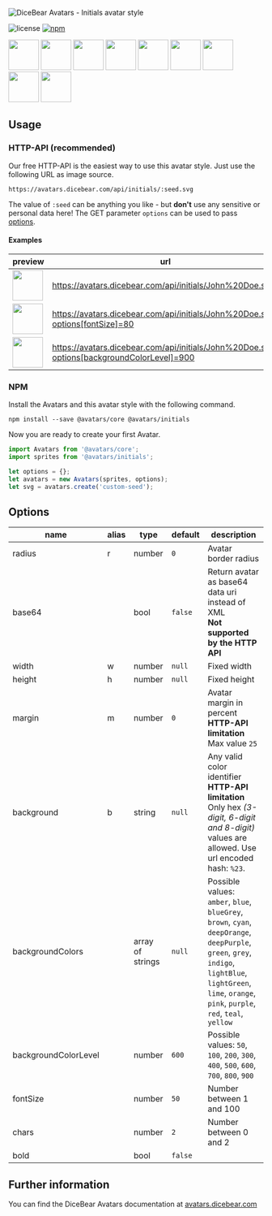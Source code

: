 ![DiceBear Avatars - Initials avatar style](https://raw.githubusercontent.com/DiceBear/avatars/master/packages/@avatars/initials/banner.svg?sanitize=true)

![license](https://img.shields.io/npm/l/@avatars/initials.svg?style=flat-square)
[![npm](https://img.shields.io/npm/v/@avatars/initials.svg?style=flat-square)](https://www.npmjs.com/package/@avatars/initials)

<p>
    <img src="https://avatars.dicebear.com/api/initials/John%20Doe.svg" width="60" />
    <img src="https://avatars.dicebear.com/api/initials/Irene%20West.svg" width="60" />
    <img src="https://avatars.dicebear.com/api/initials/Joshua%20Nelson.svg" width="60" />
    <img src="https://avatars.dicebear.com/api/initials/Terrence%20Gomez.svg" width="60" />
    <img src="https://avatars.dicebear.com/api/initials/Charlie%20Sanders.svg" width="60" />
    <img src="https://avatars.dicebear.com/api/initials/Eli%20Chambers.svg" width="60" />
    <img src="https://avatars.dicebear.com/api/initials/Carla%20Chavez.svg" width="60" />
    <img src="https://avatars.dicebear.com/api/initials/Clarence%20Lawson.svg" width="60" />
    <img src="https://avatars.dicebear.com/api/initials/Vivan%20Wade.svg" width="60" />
</p>

## Usage

### HTTP-API (recommended)

Our free HTTP-API is the easiest way to use this avatar style. Just use the following URL as image source.

    https://avatars.dicebear.com/api/initials/:seed.svg

The value of `:seed` can be anything you like - but **don't** use any sensitive or personal data here! The GET parameter
`options` can be used to pass [options](#options).

#### Examples

| preview                                                                                                             | url                                                                                        |
| ------------------------------------------------------------------------------------------------------------------- | ------------------------------------------------------------------------------------------ |
| <img src="https://avatars.dicebear.com/api/initials/John%20Doe.svg" width="60" />                                   | https://avatars.dicebear.com/api/initials/John%20Doe.svg                                   |
| <img src="https://avatars.dicebear.com/api/initials/John%20Doe.svg?options[fontSize]=80" width="60" />              | https://avatars.dicebear.com/api/initials/John%20Doe.svg?options[fontSize]=80              |
| <img src="https://avatars.dicebear.com/api/initials/John%20Doe.svg?options[backgroundColorLevel]=900" width="60" /> | https://avatars.dicebear.com/api/initials/John%20Doe.svg?options[backgroundColorLevel]=900 |

### NPM

Install the Avatars and this avatar style with the following command.

    npm install --save @avatars/core @avatars/initials

Now you are ready to create your first Avatar.

```js
import Avatars from '@avatars/core';
import sprites from '@avatars/initials';

let options = {};
let avatars = new Avatars(sprites, options);
let svg = avatars.create('custom-seed');
```

## Options

| name                 | alias | type             | default | description                                                                                                                                                                                                  |
| -------------------- | ----- | ---------------- | ------- | ------------------------------------------------------------------------------------------------------------------------------------------------------------------------------------------------------------ |
| radius               | r     | number           | `0`     | Avatar border radius                                                                                                                                                                                         |
| base64               |       | bool             | `false` | Return avatar as base64 data uri instead of XML <br> **Not supported by the HTTP API**                                                                                                                       |
| width                | w     | number           | `null`  | Fixed width                                                                                                                                                                                                  |
| height               | h     | number           | `null`  | Fixed height                                                                                                                                                                                                 |
| margin               | m     | number           | `0`     | Avatar margin in percent<br> **HTTP-API limitation** Max value `25`                                                                                                                                          |
| background           | b     | string           | `null`  | Any valid color identifier<br> **HTTP-API limitation** Only hex _(3-digit, 6-digit and 8-digit)_ values are allowed. Use url encoded hash: `%23`.                                                            |
| backgroundColors     |       | array of strings | `null`  | Possible values: `amber`, `blue`, `blueGrey`, `brown`, `cyan`, `deepOrange`, `deepPurple`, `green`, `grey`, `indigo`, `lightBlue`, `lightGreen`, `lime`, `orange`, `pink`, `purple`, `red`, `teal`, `yellow` |
| backgroundColorLevel |       | number           | `600`   | Possible values: `50`, `100`, `200`, `300`, `400`, `500`, `600`, `700`, `800`, `900`                                                                                                                         |
| fontSize             |       | number           | `50`    | Number between 1 and 100                                                                                                                                                                                     |
| chars                |       | number           | `2`     | Number between 0 and 2                                                                                                                                                                                       |
| bold                 |       | bool             | `false` |                                                                                                                                                                                                              |

## Further information

You can find the DiceBear Avatars documentation at [avatars.dicebear.com](https://avatars.dicebear.com)
